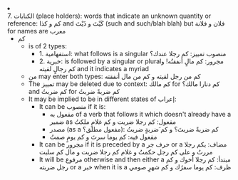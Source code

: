 <li class="col 48"><div class="nodecontent">7. الكنايات (place holders): words that indicate an unknown quantity or reference: كم و كذا and كَيْتَ و ذَيْتَ (such and such/blah blah) but فلان و فلانة for names are معرب</div>
    <ul class="subexp">
<li class="col"><div class="nodecontent">كم</div>
    <ul class="subexp">
<li class="col"><div class="nodecontent">is of 2 types:</div>
    <ul class="subexp">
<li class="basic"><div class="nodecontent">1. استفهامية: what follows is a singular منصوب تمييز: كم رجلا عندك؟</div></li>
<li class="basic"><div class="nodecontent">2. خبرية: is followed by a singular or pluralمجرور: كم مالٍ أنفقتُه! و كم رجالٍ لقيته and it indicates a myriad</div></li></ul></li>
<li class="basic"><div class="nodecontent">من may enter both types: كم من رجل لقيته و كم من مال أنفقته</div></li>
<li class="basic"><div class="nodecontent">The تمييز may be deleted due to context: كم مالك for كم دنارا مالك؟ and كم ضربتُ for كم ضربةً ضربتُ</div></li>
<li class="col"><div class="nodecontent">It may be implied to be in different states of إعراب:</div>
    <ul class="subexp">
<li class="col"><div class="nodecontent">It can be منصوب if it is:</div>
    <ul class="subexp">
<li class="basic"><div class="nodecontent">مفعول به of a verb that follows it which doesn't already have a ضمير as مفعول: كم رجلا ضربت و كم غلامٍ ملكتُ</div></li>
<li class="basic"><div class="nodecontent">مصدر (as a مفعول مطلق؟): كم ضربةً ضربتَ؟ و كم َضربةٍ ضربتُ</div></li>
<li class="basic"><div class="nodecontent">مفعول فيه: كم يوما سرتَ و كم يومٍ صمتُ</div></li></ul></li>
<li class="basic"><div class="nodecontent">It can be مجرور if it is preceded by a حرف جر or a مضاف: بكم رجلا مررتُ و على كم رجل حكمتُ و غلام كم رجلا ضربت و مال كم سلبت</div></li>
<li class="basic"><div class="nodecontent">It will be مرفوع otherwise and then either a مبتدأ: كم رجلا أخوك و كم رجل ضربته or a خبر when it is a ظرف: كم يوما سفرُك و كم شهرٍ صومي</div></li></ul></li></ul></li></ul></li>